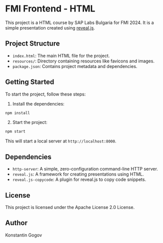 # FMI Frontend - HTML

This project is a HTML course by SAP Labs Bulgaria for FMI 2024. It is a simple presentation created using [reveal.js](https://revealjs.com/).

## Project Structure

- `index.html`: The main HTML file for the project.
- `resources/`: Directory containing resources like favicons and images.
- `package.json`: Contains project metadata and dependencies.

## Getting Started

To start the project, follow these steps:

1. Install the dependencies:

```sh
npm install
```

2. Start the project:

```sh
npm start
```

This will start a local server at `http://localhost:8000`.

## Dependencies

- `http-server`: A simple, zero-configuration command-line HTTP server.
- `reveal.js`: A framework for creating presentations using HTML.
- `reveal.js-copycode`: A plugin for reveal.js to copy code snippets.

## License

This project is licensed under the Apache License 2.0 License.

## Author

Konstantin Gogov
